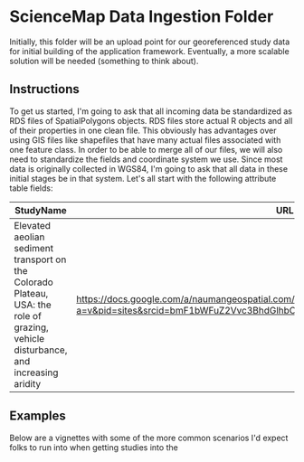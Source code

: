 # ScienceMap Data Ingestion Folder

Initially, this folder will be an upload point for our georeferenced study data for initial building of the application framework. Eventually, a more scalable solution will be needed (something to think about).

## Instructions

To get us started, I'm going to ask that all incoming data be standardized as RDS files of SpatialPolygons objects. RDS files store actual R objects and all of their properties in one clean file. This obviously has advantages over using GIS files like shapefiles that have many actual files associated with one feature class. In order to be able to merge all of our files, we will also need to standardize the fields and coordinate system we use. Since most data is originally collected in WGS84, I'm going to ask that all data in these initial stages be in that system. Let's all start with the following attribute table fields:

| StudyName | URL | Description | Contributor | Authors |
| --------- | --- | ----------- | ----------- | ------- |
| Elevated aeolian sediment transport on the Colorado Plateau, USA: the role of grazing, vehicle disturbance, and increasing aridity | https://docs.google.com/a/naumangeospatial.com/viewer?a=v&pid=sites&srcid=bmF1bWFuZ2Vvc3BhdGlhbC5jb218d3d3fGd4OjE0ZmIwYjY2YjhiMjY1MzY | Wind erosion study in Moab area | Travis Nauman | Nauman, Travis W.; Duniway, Michael C.; Webb, Nicholas P.; Belnap, Jayne |


## Examples
Below are a vignettes with some of the more common scenarios I'd expect folks to run into when getting studies into the 

